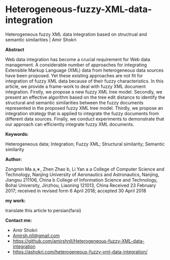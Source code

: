 # Heterogeneous-fuzzy-XML-data-integration
Heterogeneous fuzzy XML data integration based on structrual and semantic similarities | Amir Shokri

__Abstract__

Web data integration has become a crucial requirement for Web data management. A considerable number of approaches for integrating Extensible Markup Language (XML) data from heterogeneous data sources have been proposed. Yet these existing approaches are not fit for integration of fuzzy XML data because of their fuzzy characteristics. In this article, we provide a frame-work to deal with fuzzy XML document integration. Firstly, we propose a new fuzzy XML tree model. Secondly, we present an effective algorithm based on the tree edit distance to identify the structural and semantic similarities between the fuzzy documents represented in the proposed fuzzy XML tree model. Thirdly, we propose an integration strategy that is applied to integrate the fuzzy documents from different data sources. Finally, we conduct experiments to demonstrate that our approach can efficiently integrate fuzzy XML documents.

__Keywords:__

Heterogeneous data; Integration; Fuzzy XML; Structural similarity; Semantic similarity

__Author:__

Zongmin Ma a,∗, Zhen Zhao b, Li Yan a
a	College of Computer Science and Technology, Nanjing University of Aeronautics and Astronautics, Nanjing, Jiangsu 211106, China b College of Information Science and Technology, Bohai University, Jinzhou, Liaoning 121013, China
Received 23 February 2017; received in revised form 6 April 2018; accepted 30 April 2018

__my work:__

translate this article to persian(farsi)

__Contact me:__

- Amir Shokri
- Amirsh.nll@gmail.com
- https://github.com/amirshnll/Heterogeneous-fuzzy-XML-data-integration
- https://ashokri.com/heterogeneous-fuzzy-xml-data-integration/
